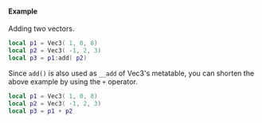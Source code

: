 #### Example
Adding two vectors.
```lua
local p1 = Vec3( 1, 0, 8)
local p2 = Vec3( -1, 2, 3)
local p3 = p1:add( p2)
```
Since `add()` is also used as `__add` of Vec3's metatable, you can
shorten the above example by using the `+` operator.
```lua
local p1 = Vec3( 1, 0, 8)
local p2 = Vec3( -1, 2, 3)
local p3 = p1 + p2
```
